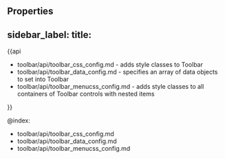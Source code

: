 Properties
---
sidebar_label: 
title: 
---          

{{api

- toolbar/api/toolbar_css_config.md - adds style classes to Toolbar
- toolbar/api/toolbar_data_config.md - specifies an array of data objects to set into Toolbar
- toolbar/api/toolbar_menucss_config.md - adds style classes to all containers of Toolbar controls with nested items

}}

@index:
- toolbar/api/toolbar_css_config.md
- toolbar/api/toolbar_data_config.md 
- toolbar/api/toolbar_menucss_config.md
